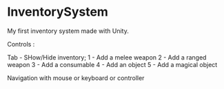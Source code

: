 # InventorySystem

My first inventory system made with Unity.

Controls : 

Tab - SHow/Hide inventory;
1 - Add a melee weapon 
2 - Add a ranged weapon
3 - Add a consumable
4 - Add an object
5 - Add a magical object

Navigation with mouse or keyboard or controller
